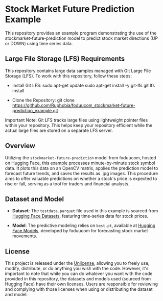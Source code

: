 # Stock Market Future Prediction Example

This repository provides an example program demonstrating the use of the stockmarket-future-prediction model to predict stock market directions (UP or DOWN) using time series data.

## Large File Storage (LFS) Requirements

This repository contains large data samples managed with Git Large File Storage (LFS). To work with this repository, follow these steps:

* Install Git LFS:
   sudo apt-get update
   sudo apt-get install -y git-lfs
   git lfs install 

* Clone the Repository:
   git clone https://github.com/Ruphobia/foduucom_stockmarket-future-prediction_example.git

Important Note: Git LFS tracks large files using lightweight pointer files within your repository. This helps keep your repository efficient while the actual large files are stored on a separate LFS server. 


## Overview

Utilizing the `stockmarket-future-prediction` model from foduucom, hosted on Hugging Face, this example processes minute-by-minute stock symbol data. It plots this data on an OpenCV matrix, applies the prediction model to forecast future trends, and saves the results as .jpg images. This procedure aims to offer valuable predictions on whether a stock's price is expected to rise or fall, serving as a tool for traders and financial analysts.

## Dataset and Model

- **Dataset**: The `testdata.parquet` file used in this example is sourced from [Hugging Face Datasets](https://huggingface.co/datasets/edarchimbaud/timeseries-1m-stocks), featuring time-series data for stock prices.
  
- **Model**: The predictive modeling relies on `best.pt`, available at [Hugging Face Models](https://huggingface.co/foduucom/stockmarket-future-prediction), developed by foduucom for forecasting stock market movements.

## License

This project is released under the [Unlicense](https://unlicense.org/), allowing you to freely use, modify, distribute, or do anything you wish with the code. However, it's important to note that while you can do whatever you want with the code provided in this repository, the datasets and models used (sourced from Hugging Face) have their own licenses. Users are responsible for reviewing and complying with those licenses when using or distributing the dataset and model.

